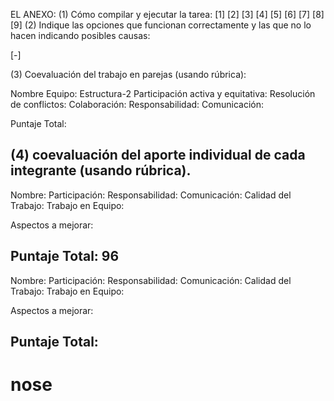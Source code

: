 EL ANEXO:
(1) Cómo compilar y ejecutar la tarea:
[1] 
[2] 
[3] 
[4] 
[5] 
[6] 
[7] 
[8] 
[9] 
(2) Indique las opciones que funcionan correctamente y las que no lo hacen indicando posibles causas:

[-]

(3) Coevaluación del trabajo en parejas (usando rúbrica):

Nombre Equipo: Estructura-2
Participación activa y equitativa: 
Resolución de conflictos: 
Colaboración: 
Responsabilidad: 
Comunicación: 

Puntaje Total: 

(4) coevaluación del aporte individual de cada integrante (usando rúbrica).
-----------------------------------------------------------------
Nombre: 
Participación: 
Responsabilidad: 
Comunicación: 
Calidad del Trabajo: 
Trabajo en Equipo: 

Aspectos a mejorar: 

Puntaje Total: 96
------------------------------------------------------------------------
Nombre: 
Participación: 
Responsabilidad: 
Comunicación: 
Calidad del Trabajo: 
Trabajo en Equipo: 

Aspectos a mejorar: 

Puntaje Total: 
---------------------------------------------------------------



# nose
